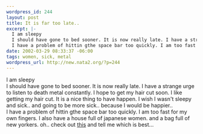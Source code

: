 ```yaml
--- 
wordpress_id: 244
layout: post
title: It is far too late..
excerpt: |-
  I am sleepy
  I should have gone to bed sooner. It is now really late. I have a strange urge to listen to death metal constantly. I hope to get my hair cut soon. I like getting my hair cut. It is a nice thing to have happen. I wish I wasn't sleepy and sick.. and going to be more sick.. because I would be happier.. 
  I have a problem of hittin gthe space bar too quickly. I am too fast fo...
date: 2002-03-29 08:33:37 -06:00
tags: women, sick, metal
wordpress_url: http://new.nata2.org/?p=244
---
```

I am sleepy<br/>
I should have gone to bed sooner. It is now really late. I have a strange urge to listen to death metal constantly. I hope to get my hair cut soon. I like getting my hair cut. It is a nice thing to have happen. I wish I wasn't sleepy and sick.. and going to be more sick.. because I would be happier.. 
<br/>I have a problem of hittin gthe space bar too quickly. I am too fast for my own fingers. I also have a house full of japanese women. and a bag full of new yorkers. oh.. check out <a href="http://www.dopeman.org/ads">this</a> and tell me which is best...
